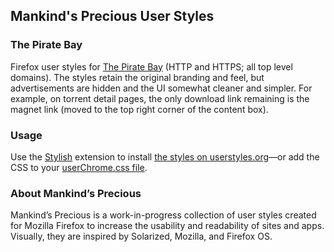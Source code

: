 ## Mankind's Precious User Styles

### The Pirate Bay

Firefox user styles for [The Pirate Bay](https://thepiratebay.org) (HTTP and HTTPS; all top level domains). The styles retain the original branding and feel, but advertisements are hidden and the UI somewhat cleaner and simpler. For example, on torrent detail pages, the only download link remaining is the magnet link (moved to the top right corner of the content box).

### Usage

Use the [Stylish](https://addons.mozilla.org/en-US/firefox/addon/stylish/) extension to install [the styles on userstyles.org](http://userstyles.org/styles/96337/mankind-s-precious-the-pirate-bay)&mdash;or add the CSS to your [userChrome.css file](http://kb.mozillazine.org/index.php?title=UserChrome.css).

### About Mankind’s Precious

Mankind’s Precious is a work-in-progress collection of user styles created for Mozilla Firefox to increase the usability and readability of sites and apps. Visually, they are inspired by Solarized, Mozilla, and Firefox OS.
